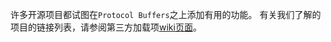 许多开源项目都试图在`Protocol Buffers`之上添加有用的功能。 有关我们了解的项目的链接列表，请参阅第三方加载项[wiki页面](https://github.com/protocolbuffers/protobuf/blob/master/docs/third_party.md)。

